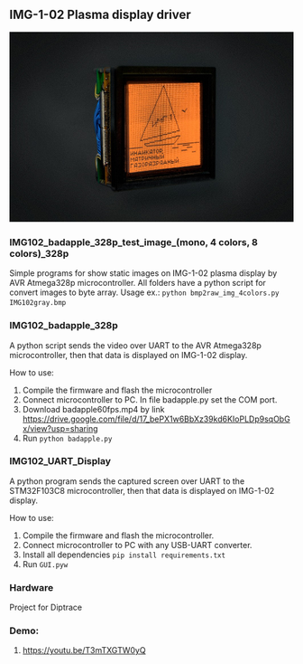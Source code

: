 ## IMG-1-02 Plasma display driver

![](https://github.com/iiiytn1k/IMG-1-02/blob/master/KDPV.jpg?raw=true)

### IMG102_badapple_328p_test_image_(mono, 4 colors, 8 colors)_328p

Simple programs for show static images on IMG-1-02 plasma display by AVR Atmega328p microcontroller. All folders have a python script for convert images to byte array.
Usage ex.:
```python bmp2raw_img_4colors.py IMG102gray.bmp```

### IMG102_badapple_328p

A python script sends the video over UART to the AVR Atmega328p microcontroller, then that data is displayed on IMG-1-02 display. 

How to use:
1. Compile the firmware and flash the microcontroller 
2. Connect microcontroller to PC. In file badapple.py set the COM port.
3. Download badapple60fps.mp4 by link https://drive.google.com/file/d/17_bePX1w6BbXz39kd6KIoPLDp9sqObGx/view?usp=sharing
4. Run ```python badapple.py```

### IMG102_UART_Display 

A python program sends the captured screen over UART to the STM32F103C8 microcontroller, then that data is displayed on IMG-1-02 display. 

How to use:
1. Compile the firmware and flash the microcontroller.
2. Connect microcontroller to PC with any USB-UART converter.
3. Install all dependencies ```pip install requirements.txt```
4. Run ```GUI.pyw```

### Hardware

Project for Diptrace

### Demo:
1. https://youtu.be/T3mTXGTW0yQ

